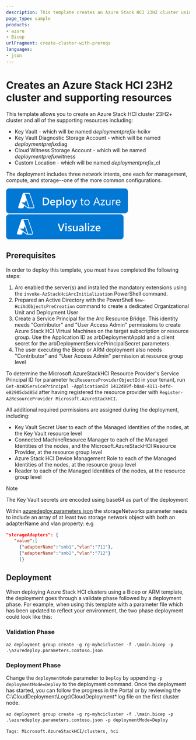 ```yaml
---
description: This template creates an Azure Stack HCI 23H2 cluster using a Bicep template.
page_type: sample
products:
- azure
- Bicep
urlFragment: create-cluster-with-prereqs
languages:
- json
---
```

# Creates an Azure Stack HCI 23H2 cluster and supporting resources

This template allows you to create an Azure Stack HCI cluster 23H2+ cluster and all of the supporting resources including:

- Key Vault - which will be named *deploymentprefix*-hcikv
- Key Vault Diagnostic Storage Account - which will be named *deploymentprefix*diag
- Cloud Witness Storage Account - which will be named *deploymentprefix*witness
- Custom Location - which will be named *deploymentprefix*_cl 

The deployment includes three network intents, one each for management, compute, and storage--one of the more common configurations.

[![Deploy To Azure](https://raw.githubusercontent.com/Azure/azure-quickstart-templates/master/1-CONTRIBUTION-GUIDE/images/deploytoazure.svg?sanitize=true)](https://portal.azure.com/#create/Microsoft.Template/uri/https%3A%2F%2Fraw.githubusercontent.com%2FAzure%2Fazure-quickstart-templates%2Fmaster%2Fquickstarts%2Fmicrosoft.azurestackhci%2Fcreate-cluster-with-prereqs%2Fazuredeploy.json)
[![Visualize](https://raw.githubusercontent.com/Azure/azure-quickstart-templates/master/1-CONTRIBUTION-GUIDE/images/visualizebutton.svg?sanitize=true)](http://armviz.io/#/?load=https%3A%2F%2Fraw.githubusercontent.com%2FAzure%2Fazure-quickstart-templates%2Fmaster%2Fquickstarts%2Fmicrosoft.azurestackhci%2Fcreate-cluster-with-prereqs%2Fazuredeploy.json)

## Prerequisites

In order to deploy this template, you must have completed the following steps:

1. Arc enabled the server(s) and installed the mandatory extensions using the `invoke-AzStackHciArcInitialization` PowerShell command. 
1. Prepared an Active Directory with the PowerShell `New-HciAdObjectsPreCreation` command to create a dedicated Organizational Unit and Deployment User
1. Create a Service Principal for the Arc Resource Bridge. This identity needs "Contributor" and "User Access Admin" permissions to create Azure Stack HCI Virtual Machines on the target subscription or resource group. Use the Application ID as arbDeploymentAppId and a client secret for the arbDeploymentServicePrincipalSecret parameters.
1. The user executing the Bicep or ARM deployment also needs "Contributor" and "User Access Admin" permission at resource group level

To determine the Microsoft.AzureStackHCI Resource Provider's Service Principal ID for parameter `hciResourceProviderObjectId` in your tenant, run `Get-AzADServicePrincipal -ApplicationId 1412d89f-b8a8-4111-b4fd-e82905cbd85d` after having registered the resource provider with `Register-AzResourceProvider Microsoft.AzureStackHCI`.

All additional required permissions are assigned during the deployment, including:

- Key Vault Secret User to each of the Managed Identities of the nodes, at the Key Vault resource level
- Connected MachineResource Manager to each of the Managed Identities of the nodes, and the Microsoft.AzureStackHCI Resource Provider, at the resource group level
- Azure Stack HCI Device Management Role to each of the Managed Identities of the nodes, at the resource group level
- Reader to each of the Managed Identities of the nodes, at the resource group level

> [!NOTE]
> The Key Vault secrets are encoded using base64 as part of the deployment
> 
> Within [azuredeploy.parameters.json](.\azuredeploy.parameters.json) the storageNetworks parameter needs to include an array of at least two storage network object with both an adapterName and vlan property: e.g
> 
> ```json
> "storageAdapters": {
>    "value":[
>      {"adapterName":"smb1","vlan":"711"},
>      {"adapterName":"smb2","vlan":"712"}
>      ]}
>```

## Deployment

When deploying Azure Stack HCI clusters using a Bicep or ARM template, the deployment goes through a validate phase followed by a deployment phase. For example, when using this template with a parameter file which has been updated to reflect your environment, the two phase deployment could look like this:

### Validation Phase

```azurecli
az deployment group create -g rg-myhcicluster -f .\main.bicep -p .\azuredeploy.parameters.contoso.json
```

### Deployment Phase

Change the `deploymentMode` parameter to `Deploy` by appending `-p deploymentMode=Deploy` to the deployment command. Once the deployment has started, you can follow the progress in the Portal or by reviewing the C:\CloudDeployment\Logs\CloudDeployment*.log file on the first cluster node.

```azurecli
az deployment group create -g rg-myhcicluster -f .\main.bicep -p .\azuredeploy.parameters.contoso.json -p deploymentMode=Deploy
```

`Tags: Microsoft.AzureStackHCI/clusters, hci`